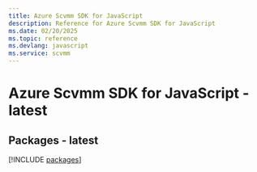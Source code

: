 ```yaml
---
title: Azure Scvmm SDK for JavaScript
description: Reference for Azure Scvmm SDK for JavaScript
ms.date: 02/20/2025
ms.topic: reference
ms.devlang: javascript
ms.service: scvmm
---
```

# Azure Scvmm SDK for JavaScript - latest
## Packages - latest
[!INCLUDE [packages](scvmm-index.md)]